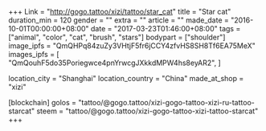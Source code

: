 +++
Link = "http://gogo.tattoo/xizi/tattoo/star_cat"
title = "Star cat"
duration_min = 120
gender = ""
extra = ""
article = ""
made_date = "2016-10-01T00:00:00+08:00"
date = "2017-03-23T01:46:00+08:00"
tags = ["animal", "color", "cat", "brush", "stars"]
bodypart = ["shoulder"]
image_ipfs = "QmQHPq84zuZy3VHtjF5fr6jCCY4zfvHS8SH8Tf6EA75MeX"
images_ipfs = [
  "QmQouhF5do35Poriegwce4pnYrwcgJXkkdMPW4hs8eyAR2",
]

location_city = "Shanghai"
location_country = "China"
made_at_shop = "xizi"

[blockchain]
golos = "tattoo/@gogo.tattoo/xizi-gogo-tattoo-xizi-ru-tattoo-starcat"
steem = "tattoo/@gogo.tattoo/xizi-gogo-tattoo-xizi-tattoo-starcat"
+++
